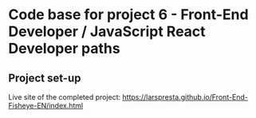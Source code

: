 # Code base for project 6 - Front-End Developer / JavaScript React Developer paths

## Project set-up

Live site of the completed project:
https://larspresta.github.io/Front-End-Fisheye-EN/index.html

